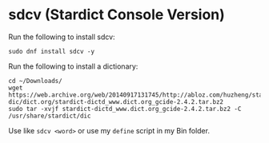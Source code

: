 # sdcv (Stardict Console Version)

Run the following to install sdcv:

```
sudo dnf install sdcv -y
```

Run the following to install a dictionary:

```
cd ~/Downloads/
wget https://web.archive.org/web/20140917131745/http://abloz.com/huzheng/stardict-dic/dict.org/stardict-dictd_www.dict.org_gcide-2.4.2.tar.bz2
sudo tar -xvjf stardict-dictd_www.dict.org_gcide-2.4.2.tar.bz2 -C /usr/share/stardict/dic
```

Use like `sdcv <word>` or use my `define` script in my Bin folder.
